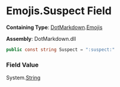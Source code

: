 # Emojis\.Suspect Field

**Containing Type**: [DotMarkdown](../../README.md)\.[Emojis](../README.md)

**Assembly**: DotMarkdown\.dll

```csharp
public const string Suspect = ":suspect:"
```

### Field Value

System\.[String](https://docs.microsoft.com/en-us/dotnet/api/system.string)